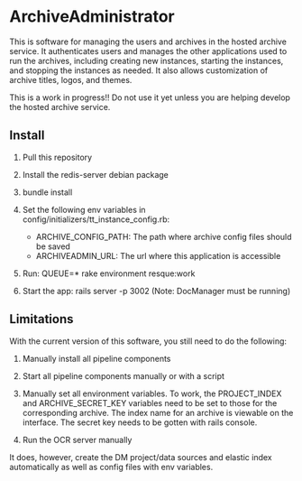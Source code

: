 # ArchiveAdministrator

This is software for managing the users and archives in the hosted archive
service. It authenticates users and manages the other applications used to run
the archives, including creating new instances, starting the instances, and
stopping the instances as needed. It also allows customization of archive
titles, logos, and themes.

This is a work in progress!! Do not use it yet unless you are helping develop
the hosted archive service.


## Install

1. Pull this repository

2. Install the redis-server debian package

3. bundle install

4. Set the following env variables in config/initializers/tt_instance_config.rb:

   * ARCHIVE_CONFIG_PATH: The path where archive config files should be saved
   * ARCHIVEADMIN_URL: The url where this application is accessible

5. Run: QUEUE=* rake environment resque:work

6. Start the app: rails server -p 3002 (Note: DocManager must be running)


## Limitations

With the current version of this software, you still need to do the following:

1. Manually install all pipeline components

2. Start all pipeline components manually or with a script

3. Manually set all environment variables. To work, the PROJECT_INDEX and
ARCHIVE_SECRET_KEY variables need to be set to those for the corresponding
archive. The index name for an archive is viewable on the interface. The
secret key needs to be gotten with rails console.

4. Run the OCR server manually

It does, however, create the DM project/data sources and elastic index
automatically as well as config files with env variables.
